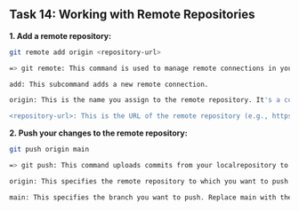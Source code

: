 
## **Task 14: Working with Remote Repositories**
**1. Add a remote repository:**  
   ```bash
   git remote add origin <repository-url>

   => git remote: This command is used to manage remote connections in your Git repository.

add: This subcommand adds a new remote connection.

origin: This is the name you assign to the remote repository. It's a convention to name the primary remote repository origin, but you can choose a different name if needed.

<repository-url>: This is the URL of the remote repository (e.g., https://github.com/username/repo.git or git@github.com:username/repo.git).
   ```
**2. Push your changes to the remote repository:**  
   ```bash
git push origin main

=> git push: This command uploads commits from your localrepository to a branch in the remote repository.

origin: This specifies the remote repository to which you want to push your changes. It refers to the remote you added in the previous step.

main: This specifies the branch you want to push. Replace main with the name of your branch if you're pushing a different branch.
   ```